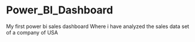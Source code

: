 # Power_BI_Dashboard
My first power bi sales dashboard
Where i have analyzed the sales data set of a company of USA 
